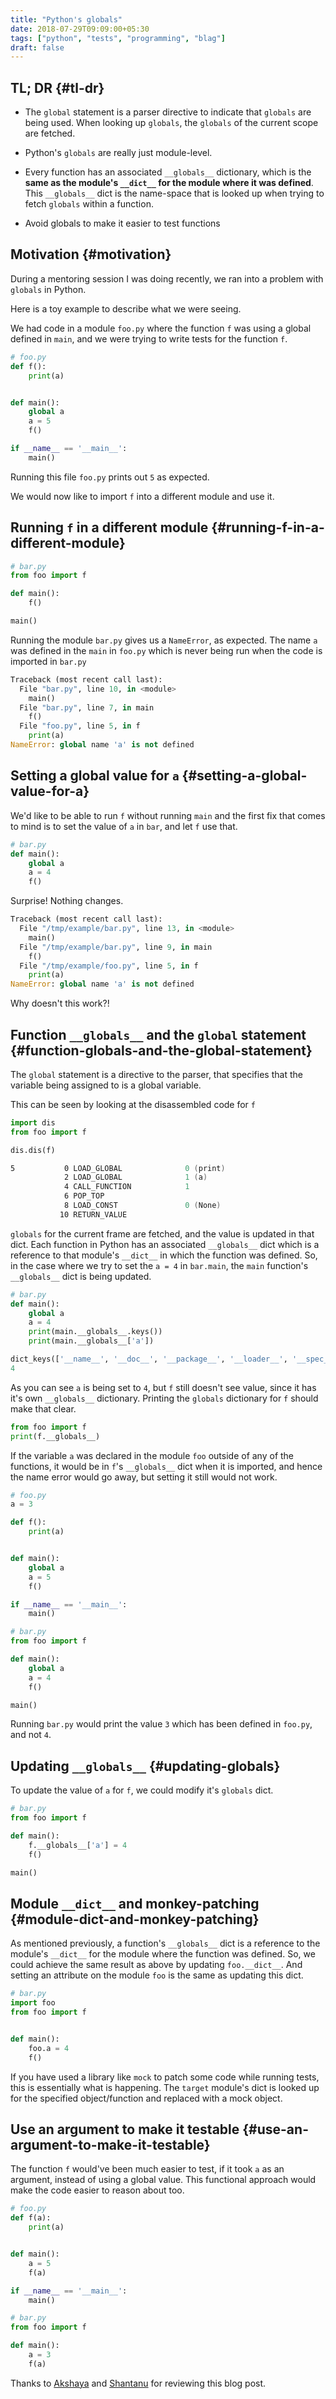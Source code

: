 ```yaml
---
title: "Python's globals"
date: 2018-07-29T09:09:00+05:30
tags: ["python", "tests", "programming", "blag"]
draft: false
---
```


## TL; DR {#tl-dr}

-   The `global` statement is a parser directive to indicate that `globals` are
    being used. When looking up `globals`, the `globals` of the current scope are
    fetched.

-   Python's `globals` are really just module-level.

-   Every function has an associated `__globals__` dictionary, which is the **same
    as the module's `__dict__` for the module where it was defined**. This
    `__globals__` dict is the name-space that is looked up when trying to fetch
    `globals` within a function.

-   Avoid globals to make it easier to test functions


## Motivation {#motivation}

During a mentoring session I was doing recently, we ran into a problem with
`globals` in Python.

Here is a toy example to describe what we were seeing.

We had code in a module `foo.py` where the function `f` was using a global
defined in `main`, and we were trying to write tests for the function `f`.

```python
# foo.py
def f():
    print(a)


def main():
    global a
    a = 5
    f()

if __name__ == '__main__':
    main()
```

Running this file `foo.py` prints out `5` as expected.

We would now like to import `f` into a different module and use it.


## Running `f` in a different module {#running-f-in-a-different-module}

```python
# bar.py
from foo import f

def main():
    f()

main()
```

Running the module `bar.py` gives us a `NameError`, as expected. The name `a`
was defined in the `main` in `foo.py` which is never being run when the code is
imported in `bar.py`

```python
Traceback (most recent call last):
  File "bar.py", line 10, in <module>
    main()
  File "bar.py", line 7, in main
    f()
  File "foo.py", line 5, in f
    print(a)
NameError: global name 'a' is not defined
```


## Setting a global value for `a` {#setting-a-global-value-for-a}

We'd like to be able to run `f` without running `main` and the first fix that
comes to mind is to set the value of `a` in `bar`, and let `f` use that.

```python
# bar.py
def main():
    global a
    a = 4
    f()
```

Surprise! Nothing changes.

```python
Traceback (most recent call last):
  File "/tmp/example/bar.py", line 13, in <module>
    main()
  File "/tmp/example/bar.py", line 9, in main
    f()
  File "/tmp/example/foo.py", line 5, in f
    print(a)
NameError: global name 'a' is not defined
```

Why doesn't this work?!


## Function `__globals__` and the `global` statement {#function-globals-and-the-global-statement}

The `global` statement is a directive to the parser, that specifies that the
variable being assigned to is a global variable.

This can be seen by looking at the disassembled code for `f`

```python
import dis
from foo import f

dis.dis(f)
```

```asm
5           0 LOAD_GLOBAL              0 (print)
            2 LOAD_GLOBAL              1 (a)
            4 CALL_FUNCTION            1
            6 POP_TOP
            8 LOAD_CONST               0 (None)
           10 RETURN_VALUE
```

`globals` for the current frame are fetched, and the value is updated in that
dict. Each function in Python has an associated `__globals__` dict which is a
reference to that module's `__dict__` in which the function was defined. So, in
the case where we try to set the `a = 4` in `bar.main`, the `main` function's
`__globals__` dict is being updated.

```python
# bar.py
def main():
    global a
    a = 4
    print(main.__globals__.keys())
    print(main.__globals__['a'])
```

```python
dict_keys(['__name__', '__doc__', '__package__', '__loader__', '__spec__', '__annotations__', '__builtins__', '__file__', '__cached__', 'foo', 'f', 'dis', 'main', 'a'])
4
```

As you can see `a` is being set to `4`, but `f` still doesn't see value, since
it has it's own `__globals__` dictionary. Printing the `globals` dictionary for
`f` should make that clear.

```python
from foo import f
print(f.__globals__)
```

If the variable `a` was declared in the module `foo` outside of any of the
functions, it would be in `f`'s `__globals__` dict when it is imported, and
hence the name error would go away, but setting it still would not work.

```python
# foo.py
a = 3

def f():
    print(a)


def main():
    global a
    a = 5
    f()

if __name__ == '__main__':
    main()
```

```python
# bar.py
from foo import f

def main():
    global a
    a = 4
    f()

main()
```

Running `bar.py` would print the value `3` which has been defined in `foo.py`,
and not `4`.


## Updating `__globals__` {#updating-globals}

To update the value of `a` for `f`, we could modify it's `globals` dict.

```python
# bar.py
from foo import f

def main():
    f.__globals__['a'] = 4
    f()

main()
```


## Module `__dict__` and monkey-patching {#module-dict-and-monkey-patching}

As mentioned previously, a function's `__globals__` dict is a reference to the
module's `__dict__` for the module where the function was defined. So, we could
achieve the same result as above by updating `foo.__dict__`. And setting an
attribute on the module `foo` is the same as updating this dict.

```python
# bar.py
import foo
from foo import f


def main():
    foo.a = 4
    f()
```

If you have used a library like `mock` to patch some code while running tests,
this is essentially what is happening. The `target` module's dict is looked up
for the specified object/function and replaced with a mock object.


## Use an argument to make it testable {#use-an-argument-to-make-it-testable}

The function `f` would've been much easier to test, if it took `a` as an
argument, instead of using a global value. This functional approach would make
the code easier to reason about too.

```python
# foo.py
def f(a):
    print(a)


def main():
    a = 5
    f(a)

if __name__ == '__main__':
    main()
```

```python
# bar.py
from foo import f

def main():
    a = 3
    f(a)
```

Thanks to [Akshaya](https://in.linkedin.com/in/akshaya-mukundhan) and [Shantanu](http://baali.muse-amuse.in) for reviewing this blog post.

